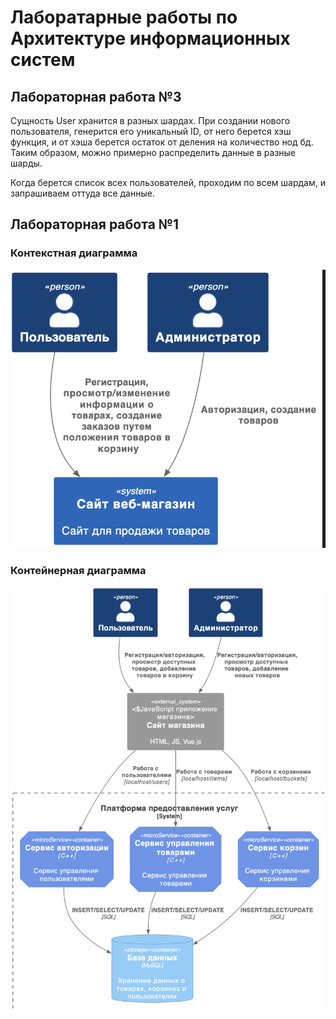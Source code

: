 # Лаборатарные работы по Архитектуре информационных систем

## Лабораторная работа №3

Сущность User хранится в разных шардах. При создании нового пользователя, генерится его уникальный ID, от него берется хэш функция, и от хэша берется остаток от деления на количество нод бд. Таким образом, можно примерно распределить данные в разные шарды. 

Когда берется список всех пользователей, проходим по всем шардам, и запрашиваем оттуда все данные. 

## Лабораторная работа №1

### Контекстная диаграмма

![context](images/context.png)  

### Контейнерная диаграмма

![context](images/components.png)  


